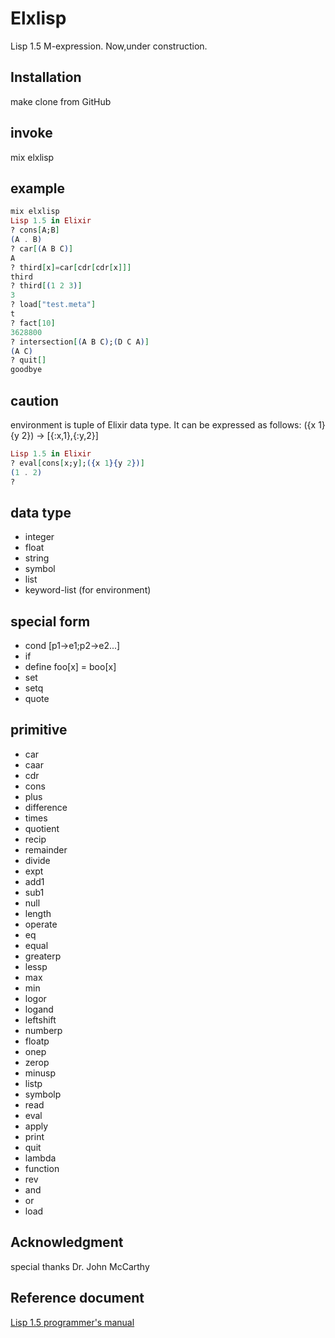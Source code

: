 # Elxlisp
Lisp 1.5 M-expression. Now,under construction.

## Installation
make clone from GitHub

## invoke
mix elxlisp


## example
```elixir
mix elxlisp
Lisp 1.5 in Elixir
? cons[A;B]
(A . B)
? car[(A B C)]
A
? third[x]=car[cdr[cdr[x]]]
third
? third[(1 2 3)]
3
? load["test.meta"]
t
? fact[10]
3628800
? intersection[(A B C);(D C A)]
(A C)
? quit[]
goodbye
```

## caution
environment is tuple of Elixir data type.
It can be expressed as follows:
({x 1}{y 2})   ->   [{:x,1},{:y,2}]

```elixir
Lisp 1.5 in Elixir
? eval[cons[x;y];({x 1}{y 2})]
(1 . 2)
?
```

## data type
- integer
- float
- string
- symbol
- list
- keyword-list (for environment)


## special form
- cond      [p1->e1;p2->e2...]
- if
- define    foo[x] = boo[x]
- set       
- setq
- quote

## primitive
- car
- caar
- cdr
- cons
- plus
- difference
- times
- quotient
- recip
- remainder
- divide
- expt
- add1
- sub1
- null
- length
- operate
- eq
- equal
- greaterp
- lessp
- max
- min
- logor
- logand
- leftshift
- numberp
- floatp
- onep
- zerop
- minusp
- listp
- symbolp
- read
- eval
- apply
- print
- quit
- lambda
- function 
- rev
- and
- or
- load

## Acknowledgment

special thanks Dr. John McCarthy

## Reference document
[Lisp 1.5 programmer's manual](http://www.softwarepreservation.org/projects/LISP/book/LISP%201.5%20Programmers%20Manual.pdf)
